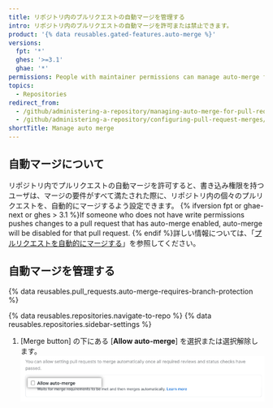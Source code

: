 ```yaml
---
title: リポジトリ内のプルリクエストの自動マージを管理する
intro: リポジトリ内のプルリクエストの自動マージを許可または禁止できます。
product: '{% data reusables.gated-features.auto-merge %}'
versions:
  fpt: '*'
  ghes: '>=3.1'
  ghae: '*'
permissions: People with maintainer permissions can manage auto-merge for pull requests in a repository.
topics:
  - Repositories
redirect_from:
  - /github/administering-a-repository/managing-auto-merge-for-pull-requests-in-your-repository
  - /github/administering-a-repository/configuring-pull-request-merges/managing-auto-merge-for-pull-requests-in-your-repository
shortTitle: Manage auto merge
---
```


## 自動マージについて

リポジトリ内でプルリクエストの自動マージを許可すると、書き込み権限を持つユーザは、マージの要件がすべて満たされた際に、リポジトリ内の個々のプルリクエストを、自動的にマージするよう設定できます。 {% ifversion fpt or ghae-next or ghes > 3.1 %}If someone who does not have write permissions pushes changes to a pull request that has auto-merge enabled, auto-merge will be disabled for that pull request. {% endif %}詳しい情報については、「[プルリクエストを自動的にマージする](/github/collaborating-with-issues-and-pull-requests/automatically-merging-a-pull-request)」を参照してください。

## 自動マージを管理する

{% data reusables.pull_requests.auto-merge-requires-branch-protection %}

{% data reusables.repositories.navigate-to-repo %}
{% data reusables.repositories.sidebar-settings %}
1. [Merge button] の下にある [**Allow auto-merge**] を選択または選択解除します。 ![自動マージを許可または禁止するチェックボックス](/assets/images/help/pull_requests/allow-auto-merge-checkbox.png)
